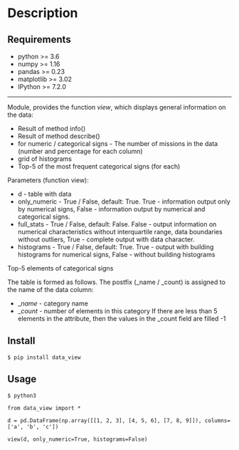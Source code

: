 Description
===========

Requirements
------------

* python >= 3.6
* numpy >= 1.16
* pandas >= 0.23
* matplotlib >= 3.02
* IPython >= 7.2.0

------------

Module, provides the function _view_, which displays general information on the data:
  - Result of method info()
  - Result of method describe()
  - for numeric / categorical signs - The number of missions in the data (number and percentage for each column)
  - grid of histograms 
  - Top-5 of the most frequent categorical signs (for each)

Parameters (function view):
 * d - table with data
 * only_numeric - True / False, default: True. True - information output only by numerical signs, False - information output by numerical and categorical signs.
 * full_stats - True / False, default: False. False - output information on numerical characteristics without interquartile range, data boundaries without outliers, True - complete output with data character.
 * histograms - True / False, default: True. True - output with building histograms for numerical signs, False - without building histograms

Top-5 elements of categorical signs

 The table is formed as follows. The postfix (_name / _count) is assigned to the name of the data column:
  - __name_ - category name
  - __count_ - number of elements in this category If there are less than 5 elements in the attribute, then the values ​​in the _count field are filled -1

Install
-------
	$ pip install data_view

Usage
-----

    $ python3

    from data_view import *

    d = pd.DataFrame(np.array([[1, 2, 3], [4, 5, 6], [7, 8, 9]]), columns=['a', 'b', 'c'])

    view(d, only_numeric=True, histograms=False)

